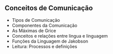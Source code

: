 ## Conceitos de Comunicação
- Tipos de Comunicação
- Componentes da Comunicação
- As Máximas de Grice
- Conceitos e relações entre lingua e linguagem
- Funções da Linguagem de Jakobson
- Leitura: Processos e definições